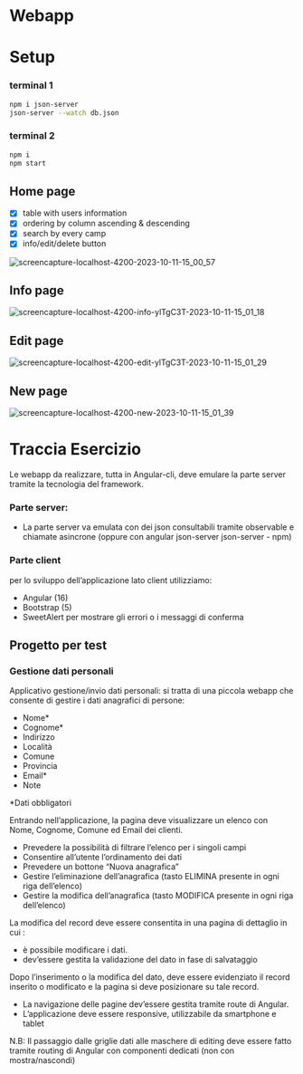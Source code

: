 # Webapp

# Setup
### terminal 1
```bash
npm i json-server
json-server --watch db.json
```
### terminal 2
```bash
npm i
npm start
```

## Home page
- [x] table with users information
- [x] ordering by column ascending & descending
- [x] search by every camp
- [x] info/edit/delete button
  
![screencapture-localhost-4200-2023-10-11-15_00_57](https://github.com/AndreaCaval/webapp/assets/74151159/a29465eb-8e43-460c-80ea-93353cc2201e)

## Info page
![screencapture-localhost-4200-info-ylTgC3T-2023-10-11-15_01_18](https://github.com/AndreaCaval/webapp/assets/74151159/0987599a-1d7c-47f3-a8b8-8415d4020b30)
## Edit page
![screencapture-localhost-4200-edit-ylTgC3T-2023-10-11-15_01_29](https://github.com/AndreaCaval/webapp/assets/74151159/81364f97-e627-43a2-9639-e3ef37e3487b)
## New page
![screencapture-localhost-4200-new-2023-10-11-15_01_39](https://github.com/AndreaCaval/webapp/assets/74151159/128bca8b-232c-492c-a05d-ad3f387894c9)


# Traccia Esercizio

Le webapp da realizzare, tutta in Angular-cli, deve emulare la parte server tramite la
tecnologia del framework.

### Parte server:
- La parte server va emulata con dei json consultabili tramite observable e chiamate
asincrone (oppure con angular json-server json-server - npm)


### Parte client
per lo sviluppo dell’applicazione lato client utilizziamo: 
- Angular (16)
- Bootstrap (5)
- SweetAlert per mostrare gli errori o i messaggi di conferma

  
## Progetto per test
### Gestione dati personali

Applicativo gestione/invio dati personali: si tratta di una piccola webapp che consente di
gestire i dati anagrafici di persone:
- Nome*
- Cognome*
- Indirizzo
- Località
- Comune
- Provincia
- Email*
- Note

*Dati obbligatori

Entrando nell’applicazione, la pagina deve visualizzare un elenco con Nome, Cognome,
Comune ed Email dei clienti.
- Prevedere la possibilità di filtrare l’elenco per i singoli campi
- Consentire all’utente l’ordinamento dei dati
- Prevedere un bottone “Nuova anagrafica”
- Gestire l’eliminazione dell’anagrafica (tasto ELIMINA presente in ogni riga
dell’elenco)
- Gestire la modifica dell’anagrafica (tasto MODIFICA presente in ogni riga
dell’elenco)

La modifica del record deve essere consentita in una pagina di dettaglio in cui :
- è possibile modificare i dati.
- dev’essere gestita la validazione del dato in fase di salvataggio

Dopo l’inserimento o la modifica del dato, deve essere evidenziato il record inserito o
modificato e la pagina si deve posizionare su tale record.
- La navigazione delle pagine dev’essere gestita tramite route di Angular.
- L’applicazione deve essere responsive, utilizzabile da smartphone e tablet
  
N.B: Il passaggio dalle griglie dati alle maschere di editing deve essere fatto tramite
routing di Angular con componenti dedicati (non con mostra/nascondi)
